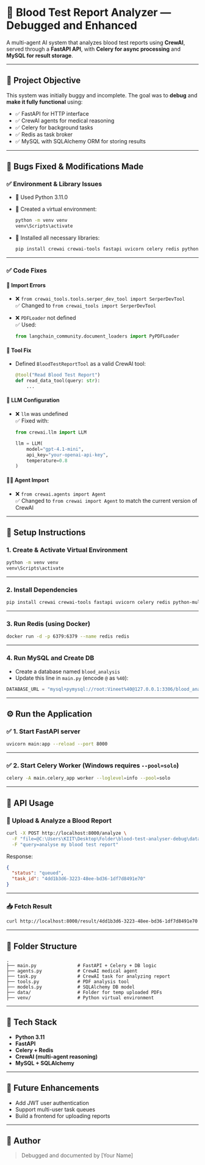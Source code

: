 
# 🧪 Blood Test Report Analyzer — Debugged and Enhanced

A multi-agent AI system that analyzes blood test reports using **CrewAI**, served through a **FastAPI API**, with **Celery for async processing** and **MySQL for result storage**.

---

## 🚀 Project Objective

This system was initially buggy and incomplete. The goal was to **debug** and **make it fully functional** using:

- ✅ FastAPI for HTTP interface  
- ✅ CrewAI agents for medical reasoning  
- ✅ Celery for background tasks  
- ✅ Redis as task broker  
- ✅ MySQL with SQLAlchemy ORM for storing results  

---

## 🐛 Bugs Fixed & Modifications Made

### ✅ Environment & Library Issues

- 🔹 Used Python 3.11.0
- 🔹 Created a virtual environment:  
  ```bash
  python -m venv venv
  venv\Scripts\activate
  ```

- 🔹 Installed all necessary libraries:  
  ```bash
  pip install crewai crewai-tools fastapi uvicorn celery redis python-multipart sqlalchemy pymysql
  ```

---

### ✅ Code Fixes

#### 🔄 Import Errors

- ❌ `from crewai_tools.tools.serper_dev_tool import SerperDevTool`  
  ✅ Changed to `from crewai_tools import SerperDevTool`

- ❌ `PDFLoader` not defined  
  ✅ Used:  
  ```python
  from langchain_community.document_loaders import PyPDFLoader
  ```

#### 🧠 Tool Fix

- Defined `BloodTestReportTool` as a valid CrewAI tool:
  ```python
  @tool("Read Blood Test Report")
  def read_data_tool(query: str):
      ...
  ```

#### 🔐 LLM Configuration

- ❌ `llm` was undefined  
  ✅ Fixed with:

  ```python
  from crewai.llm import LLM

  llm = LLM(
      model="gpt-4.1-mini",
      api_key="your-openai-api-key",
      temperature=0.8
  )
  ```

#### 🧑‍⚕️ Agent Import

- ❌ `from crewai.agents import Agent`  
  ✅ Changed to `from crewai import Agent` to match the current version of CrewAI

---

## 🧰 Setup Instructions

### 1. Create & Activate Virtual Environment

```bash
python -m venv venv
venv\Scripts\activate
```

---

### 2. Install Dependencies

```bash
pip install crewai crewai-tools fastapi uvicorn celery redis python-multipart sqlalchemy pymysql
```

---

### 3. Run Redis (using Docker)

```bash
docker run -d -p 6379:6379 --name redis redis
```

---

### 4. Run MySQL and Create DB

- Create a database named `blood_analysis`
- Update this line in `main.py` (encode `@` as `%40`):

```python
DATABASE_URL = "mysql+pymysql://root:Vineet%40@127.0.0.1:3306/blood_analysis"
```

---

## ⚙️ Run the Application

### ✅ 1. Start FastAPI server

```bash
uvicorn main:app --reload --port 8000
```

---

### ✅ 2. Start Celery Worker (Windows requires `--pool=solo`)

```bash
celery -A main.celery_app worker --loglevel=info --pool=solo
```

---

## 🧪 API Usage

### 🔄 Upload & Analyze a Blood Report

```bash
curl -X POST http://localhost:8000/analyze \
  -F "file=@C:\Users\KIIT\Desktop\Folder\blood-test-analyser-debug\data\sample.pdf" \
  -F "query=analyse my blood test report"
```

Response:

```json
{
  "status": "queued",
  "task_id": "4dd1b3d6-3223-48ee-bd36-1df7d8491e70"
}
```

---

### 📥 Fetch Result

```bash
curl http://localhost:8000/result/4dd1b3d6-3223-48ee-bd36-1df7d8491e70
```

---

## 📁 Folder Structure

```
.
├── main.py               # FastAPI + Celery + DB logic
├── agents.py             # CrewAI medical agent
├── task.py               # CrewAI task for analyzing report
├── tools.py              # PDF analysis tool
├── models.py             # SQLAlchemy DB model
├── data/                 # Folder for temp uploaded PDFs
├── venv/                 # Python virtual environment
```

---

## 📌 Tech Stack

- **Python 3.11**
- **FastAPI**
- **Celery + Redis**
- **CrewAI (multi-agent reasoning)**
- **MySQL + SQLAlchemy**

---

## 🧠 Future Enhancements

- Add JWT user authentication
- Support multi-user task queues
- Build a frontend for uploading reports

---

## 🙌 Author

> Debugged and documented by [Your Name]
